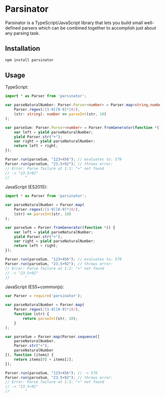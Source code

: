 # Parsinator

Parsinator is a TypeScript/JavaScript library that lets you build small well-defined parsers which can be combined together to accomplish just about any parsing task.

## Installation

```bash
npm install parsinator
```

## Usage

TypeScript:

```ts
import * as Parser from 'parsinator';

var parseNaturalNumber: Parser.Parser<number> = Parser.map<string,number>(
    Parser.regex(/[1-9][0-9]*|0/),
    (str: string): number => parseInt(str, 10)
);

var parseSum: Parser.Parser<number> = Parser.fromGenerator(function *() {
    var left = yield parseNaturalNumber;
    yield Parser.str("+");
    var right = yield parseNaturalNumber;
    return left + right;
});

Parser.run(parseSum, "123+456"); // evaluates to: 579
Parser.run(parseSum, "23.5+92"); // throws error:
// Error: Parse failure at 1:3: "+" not found
// -> "23.5+92"
//       ^
```

JavaScript (ES2015):

```js
import * as Parser from 'parsinator';

var parseNaturalNumber = Parser.map(
    Parser.regex(/[1-9][0-9]*|0/),
    (str) => parseInt(str, 10)
);

var parseSum = Parser.fromGenerator(function *() {
    var left = yield parseNaturalNumber;
    yield Parser.str("+");
    var right = yield parseNaturalNumber;
    return left + right;
});

Parser.run(parseSum, "123+456"); // evaluates to: 579
Parser.run(parseSum, "23.5+92"); // throws error:
// Error: Parse failure at 1:3: "+" not found
// -> "23.5+92"
//       ^
```

JavaScript (ES5+commonjs):

```js
var Parser = require('parsinator');

var parseNaturalNumber = Parser.map(
    Parser.regex(/[1-9][0-9]*|0/),
    function (str) {
        return parseInt(str, 10);
    }
);

var parseSum = Parser.map(Parser.sequence([
    parseNaturalNumber,
    Parser.str("+"),
    parseNaturalNumber
]), function (items) {
    return items[0] + items[2];
});

Parser.run(parseSum, "123+456"); // -> 579
Parser.run(parseSum, "23.5+92"); // throws error:
// Error: Parse failure at 1:3: "+" not found
// -> "23.5+92"
//       ^
```